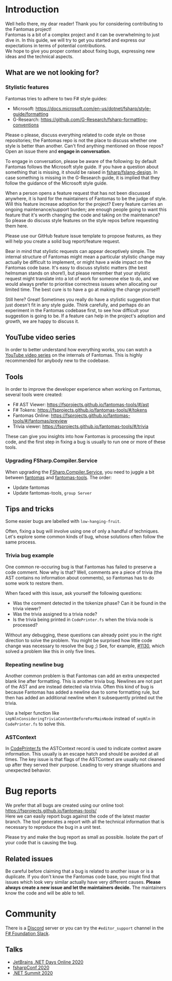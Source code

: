# Introduction

Well hello there, my dear reader! Thank you for considering contributing to the Fantomas project!<br />
Fantomas is a bit of a complex project and it can be overwhelming to just dive in.
In this guide, we will try to get you started and express our expectations in terms of potential contributions.<br />
We hope to give you proper context about fixing bugs, expressing new ideas and the technical aspects.

## What are we not looking for?

### Stylistic features

Fantomas tries to adhere to two F# style guides:
- Microsoft: https://docs.microsoft.com/en-us/dotnet/fsharp/style-guide/formatting
- G-Research: https://github.com/G-Research/fsharp-formatting-conventions

Please o please, discuss everything related to code style on those repositories; the Fantomas repo is not the place to discuss whether one style is better than another.
Can't find anything mentioned on those repos? Open an issue there and **engage in conversation**.

To engage in conversation, please be aware of the following: by default Fantomas follows the Microsoft style guide. If you have a question about something that is missing, it should be raised in [fsharp/fslang-design](https://github.com/fsharp/fslang-design#style-guide).
In case something is missing in the G-Research guide, it is implied that they follow the guidance of the Microsoft style guide.

When a person opens a feature request that has not been discussed anywhere, it is hard for the maintainers of Fantomas to be the judge of style.
Will this feature increase adoption for the project?
Every feature carries an ongoing maintenance/support burden; are enough people going to want this feature that it's worth changing the code and taking on the maintenance?
So please do discuss style features on the style repos before requesting them here.

Please use our GitHub feature issue template to propose features, as they will help you create a solid bug report/feature request.

Bear in mind that stylistic requests can appear deceptively simple.
The internal structure of Fantomas might mean a particular stylistic change may actually be difficult to implement, or might have a wide impact on the Fantomas code base.
It's easy to discuss stylistic matters (the best helmsman stands on shore!), but please remember that your stylistic request might translate into a lot of work for someone else to do,
and we would always prefer to prioritise correctness issues when allocating our limited time.
The best cure is to have a go at making the change yourself!

Still here? Great! Sometimes you really do have a stylistic suggestion that just doesn't fit in any style guide.
Think carefully, and perhaps do an experiment in the Fantomas codebase first, to see how difficult your suggestion is going to be.
If a feature can help in the project's adoption and growth, we are happy to discuss it.

## YouTube video series

In order to better understand how everything works, you can watch a [YouTube video series](https://www.youtube.com/playlist?list=PLvw_J2kfZCX3Mf6tEbIPZXbzJOD1VGl4K) on the internals of Fantomas.
This is highly recommended for anybody new to the codebase.

## Tools

In order to improve the developer experience when working on Fantomas, several tools were created:

- F# AST Viewer: https://fsprojects.github.io/fantomas-tools/#/ast
- F# Tokens: https://fsprojects.github.io/fantomas-tools/#/tokens
- Fantomas Online: https://fsprojects.github.io/fantomas-tools/#/fantomas/preview
- Trivia viewer: https://fsprojects.github.io/fantomas-tools/#/trivia

These can give you insights into how Fantomas is processing the input code, and the first step in fixing a bug is usually to run one or more of these tools.

### Upgrading FSharp.Compiler.Service

When upgrading the [FSharp.Compiler.Service](https://www.nuget.org/packages/FSharp.Compiler.Service/), you need to juggle a bit between [fantomas](https://github.com/fsprojects/fantomas) and [fantomas-tools](https://github.com/fsprojects/fantomas-tools).
The order:
- Update fantomas
- Update fantomas-tools, `group Server`

## Tips and tricks

Some easier bugs are labelled with `low-hanging-fruit`.

Often, fixing a bug will involve using one of only a handful of techniques.
Let's explore some common kinds of bug, whose solutions often follow the same process.

### Trivia bug example

One common re-occuring bug is that Fantomas has failed to preserve a code comment.
Now why is that? Well, comments are a piece of trivia (the AST contains no information about comments), so Fantomas has to do some work to restore them.

When faced with this issue, ask yourself the following questions:
- Was the comment detected in the tokenize phase? Can it be found in the trivia viewer?
- Was the trivia assigned to a trivia node?
- Is the trivia being printed in `CodePrinter.fs` when the trivia node is processed?

Without any debugging, these questions can already point you in the right direction to solve the problem.
You might be surprised how little code change was necessary to resolve the bug ;) See, for example, [#1130](https://github.com/fsprojects/fantomas/pull/1130), which solved a problem like this in only five lines.

### Repeating newline bug

Another common problem is that Fantomas can add an extra unexpected blank line after formatting.
This is another trivia bug. Newlines are not part of the AST and are instead detected via trivia.
Often this kind of bug is because Fantomas has added a newline due to some formatting rule, but then has added an additional newline when it subsequently printed out the trivia.

Use a helper function like `sepNlnConsideringTriviaContentBeforeForMainNode` instead of `sepNln` in `CodePrinter.fs` to solve this.

### ASTContext

In [CodePrinter.fs](https://github.com/fsprojects/fantomas/blob/master/src/Fantomas/CodePrinter.fs) the ASTContext record is used to indicate context aware information. This usually is an escape hatch and should be avoided at all times.
The key issue is that flags of the ASTContext are usually not cleaned up after they served their purpose.
Leading to very strange situations and unexpected behavior.

# Bug reports

We prefer that all bugs are created using our online tool: https://fsprojects.github.io/fantomas-tools/ <br />
Here we can easily report bugs against the code of the latest master branch.
The tool generates a report with all the technical information that is necessary to reproduce the bug in a unit test.

Please try and make the bug report as small as possible. Isolate the part of your code that is causing the bug.

## Related issues

Be careful before claiming that a bug is related to another issue or is a duplicate.
If you don't know the Fantomas code base, you might find that issues which look very similar actually have very different causes.
**Please always create a new issue and let the maintainers decide.**
The maintainers know the code and will be able to tell.

# Community

There is a [Discord](https://discord.gg/D5QXvQrBVa) server or you can try the `#editor_support` channel in the [F# Foundation Slack](https://fsharp.slack.com).

## Talks

- [JetBrains .NET Days Online 2020](https://www.youtube.com/watch?v=9kK57hMDLvU)
- [fsharpConf 2020](https://youtu.be/ybkYHYKYeNw?t=4482)
- [.NET Summit 2020](https://www.youtube.com/watch?v=DiRYHD-HiF8)

